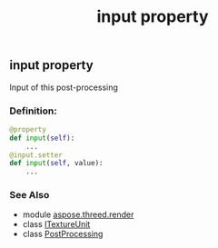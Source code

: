 ﻿---
title: input property
second_title: Aspose.3D for Python via .NET API References
description: 
type: docs
weight: 70
url: /python-net/aspose.threed.render/postprocessing/input/
is_root: false
---

## input property


Input of this post-processing
### Definition:
```python
@property
def input(self):
    ...
@input.setter
def input(self, value):
    ...
```

### See Also
* module [aspose.threed.render](../../)
* class [ITextureUnit](/3d/python-net/aspose.threed.render/itextureunit)
* class [PostProcessing](/3d/python-net/aspose.threed.render/postprocessing)
